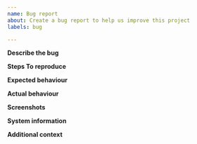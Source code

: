 ```yaml
---
name: Bug report
about: Create a bug report to help us improve this project
labels: bug

---
```


**Describe the bug**

<!--
A clear and concise description of what the bug is.
-->

**Steps To reproduce**

<!--
A concise, repeatable, example of how to reproduce the issue.
-->

**Expected behaviour**

<!--
A clear and concise description of what you expected to happen.
-->

**Actual behaviour**

<!--
A clear and concise description of what actually happened. If an exception occurred, please include a stack trace if available.
-->

**Screenshots**

<!--
If applicable, add screenshots to help explain your problem.
-->

**System information**

<!--
 - OS: [e.g. Windows 10]
 - Application Version [e.g. Git commit SHA]
 - .NET version (e.g. output from `dotnet --info`)
-->

**Additional context**

<!--
Add any other context about the problem here.
-->
